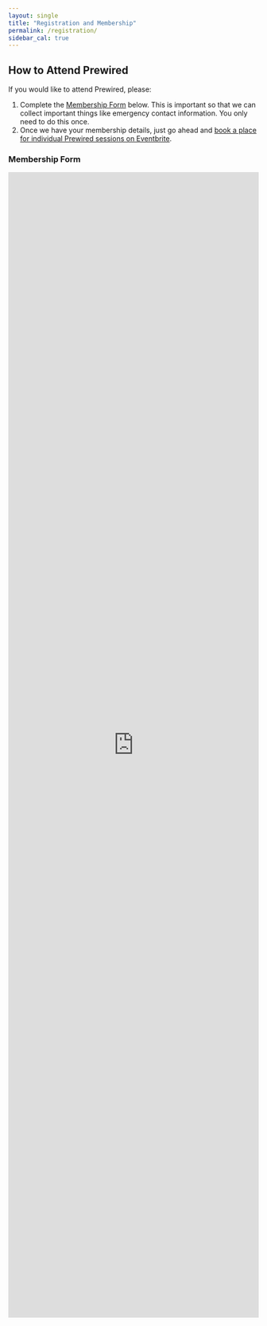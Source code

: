 ```yaml
---
layout: single
title: "Registration and Membership"
permalink: /registration/
sidebar_cal: true
---
```


## How to Attend Prewired

If you would like to attend Prewired, please:

1. Complete the [Membership Form](#membership) below. This is important so that we can collect important things like emergency contact information. You only need to do this once.
2. Once we have your membership details, just go ahead and [book a place for individual Prewired sessions on Eventbrite](http://www.eventbrite.co.uk/e/prewired-tickets-12525428895). 

### Membership Form

<iframe src="https://docs.google.com/forms/d/13LcWvSVkffDn4AI8pS5EUkNZWgXuY4bXD7V780phOSo/viewform?embedded=true" width="100%" height="2300" frameborder="0" marginheight="0" marginwidth="0">Loading...</iframe>
